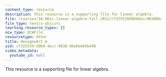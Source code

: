 ```yaml
---
content_type: resource
description: This resource is a supporting file for linear algebra.
file: /courses/18-06sc-linear-algebra-fall-2011/cf325539d9694ecc903896ebbe64b448_HexagonArt.m
file_type: text/x-objcsrc
learning_resource_types: []
ocw_type: OCWFile
resourcetype: Other
title: HexagonArt.m
uid: cf325539-d969-4ecc-9038-96ebbe64b448
video_metadata:
  youtube_id: null
---
```

This resource is a supporting file for linear algebra.